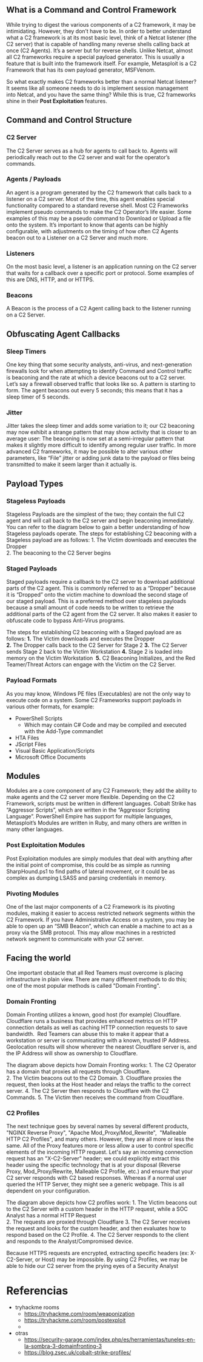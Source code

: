 
## What is a Command and Control Framework

While trying to digest the various components of a C2 framework, it may be intimidating. However, they don’t have to be. In order to better understand what a C2 framework is at its most basic level, think of a Netcat listener (the C2 server) that is capable of handling many reverse shells calling back at once (C2 Agents). It’s a server but for reverse shells. Unlike Netcat, almost all C2 frameworks require a special payload generator. This is usually a feature that is built into the framework itself. For example, Metasploit is a C2 Framework that has its own payload generator, MSFVenom.

So what exactly makes C2 frameworks better than a normal Netcat listener? It seems like all someone needs to do is implement session management into Netcat, and you have the same thing? While this is true, C2 frameworks shine in their **Post Exploitation** features.

## Command and Control Structure

### C2 Server
The C2 Server serves as a hub for agents to call back to. Agents will periodically reach out to the C2 server and wait for the operator’s commands.

### **Agents / Payloads**
An agent is a program generated by the C2 framework that calls back to a listener on a C2 server. Most of the time, this agent enables special functionality compared to a standard reverse shell. Most C2 Frameworks implement pseudo commands to make the C2 Operator’s life easier. Some examples of this may be a pseudo command to Download or Upload a file onto the system. It’s important to know that agents can be highly configurable, with adjustments on the timing of how often C2 Agents beacon out to a Listener on a C2 Server and much more.

### Listeners
On the most basic level, a listener is an application running on the C2 server that waits for a callback over a specific port or protocol. Some examples of this are DNS, HTTP, and or HTTPS.

### **Beacons**
A Beacon is the process of a C2 Agent calling back to the listener running on a C2 Server.


## Obfuscating Agent Callbacks

### **Sleep Timers**  
One key thing that some security analysts, anti-virus, and next-generation firewalls look for when attempting to identify Command and Control traffic is beaconing and the rate at which a device beacons out to a C2 server. Let’s say a firewall observed traffic that looks like so. A pattern is starting to form. The agent beacons out every 5 seconds; this means that it has a sleep timer of 5 seconds.

### **Jitter**
Jitter takes the sleep timer and adds some variation to it; our C2 beaconing may now exhibit a strange pattern that may show activity that is closer to an average user: The beaconing is now set at a semi-irregular pattern that makes it slightly more difficult to identify among regular user traffic. In more advanced C2 frameworks, it may be possible to alter various other parameters, like “File” jitter or adding junk data to the payload or files being transmitted to make it seem larger than it actually is.

## Payload Types

### **Stageless Payloads**
Stageless Payloads are the simplest of the two; they contain the full C2 agent and will call back to the C2 server and begin beaconing immediately. You can refer to the diagram below to gain a better understanding of how Stageless payloads operate. The steps for establishing C2 beaconing with a Stageless payload are as follows:
1. The Victim downloads and executes the Dropper  
2. The beaconing to the C2 Server begins

### **Staged Payloads**
Staged payloads require a callback to the C2 server to download additional parts of the C2 agent. This is commonly referred to as a “Dropper” because it is “Dropped” onto the victim machine to download the second stage of our staged payload. This is a preferred method over stageless payloads because a small amount of code needs to be written to retrieve the additional parts of the C2 agent from the C2 server. It also makes it easier to obfuscate code to bypass Anti-Virus programs.

The steps for establishing C2 beaconing with a Staged payload are as follows: 
**1.** The Victim downloads and executes the Dropper  
**2.** The Dropper calls back to the C2 Server for Stage 2
**3.** The C2 Server sends Stage 2 back to the Victim Workstation
**4.** Stage 2 is loaded into memory on the Victim Workstation 
**5.** C2 Beaconing Initializes, and the Red Teamer/Threat Actors can engage with the Victim on the C2 Server.

### Payload Formats
As you may know, Windows PE files (Executables) are not the only way to execute code on a system. Some C2 Frameworks support payloads in various other formats, for example:

-   PowerShell Scripts
    -   Which may contain C# Code and may be compiled and executed with the Add-Type commandlet
-   HTA Files
-   JScript Files
-   Visual Basic Application/Scripts
-   Microsoft Office Documents

## Modules
Modules are a core component of any C2 Framework; they add the ability to make agents and the C2 server more flexible. Depending on the C2 Framework, scripts must be written in different languages. Cobalt Strike has “Aggressor Scripts”, which are written in the “Aggressor Scripting Language”. PowerShell Empire has support for multiple languages, Metasploit’s Modules are written in Ruby, and many others are written in many other languages.

### **Post Exploitation Modules**
Post Exploitation modules are simply modules that deal with anything after the initial point of compromise, this could be as simple as running SharpHound.ps1 to find paths of lateral movement, or it could be as complex as dumping LSASS and parsing credentials in memory.  

### **Pivoting Modules**
One of the last major components of a C2 Framework is its pivoting modules, making it easier to access restricted network segments within the C2 Framework. If you have Administrative Access on a system, you may be able to open up an “SMB Beacon”, which can enable a machine to act as a proxy via the SMB protocol. This may allow machines in a restricted network segment to communicate with your C2 server.



## Facing the world 
One important obstacle that all Red Teamers must overcome is placing infrastructure in plain view. There are many different methods to do this; one of the most popular methods is called "Domain Fronting".

### **Domain Fronting**
Domain Fronting utilizes a known, good host (for example) Cloudflare. Cloudflare runs a business that provides enhanced metrics on HTTP connection details as well as caching HTTP connection requests to save bandwidth.  Red Teamers can abuse this to make it appear that a workstation or server is communicating with a known, trusted IP Address. Geolocation results will show wherever the nearest Cloudflare server is, and the IP Address will show as ownership to Cloudflare.

The diagram above depicts how Domain Fronting works:
1. The C2 Operator has a domain that proxies all requests through Cloudflare.   
2. The Victim beacons out to the C2 Domain.
3. Cloudflare proxies the request, then looks at the Host header and relays the traffic to the correct server.
4. The C2 Server then responds to Cloudflare with the C2 Commands.
5. The Victim then receives the command from Cloudflare.

### **C2 Profiles**

The next technique goes by several names by several different products, "NGINX Reverse Proxy", "Apache Mod_Proxy/Mod_Rewrite",  "Malleable HTTP C2 Profiles", and many others. However, they are all more or less the same. All of the Proxy features more or less allow a user to control specific elements of the incoming HTTP request. Let's say an incoming connection request has an "X-C2-Server" header; we could explicitly extract this header using the specific technology that is at your disposal (Reverse Proxy, Mod_Proxy/Rewrite, Malleable C2 Profile, etc.) and ensure that your C2 server responds with C2 based responses. Whereas if a normal user queried the HTTP Server, they might see a generic webpage. This is all dependent on your configuration.

The diagram above depicts how C2 profiles work:
1. The Victim beacons out to the C2 Server with a custom header in the HTTP request, while a SOC Analyst has a normal HTTP Request  
2. The requests are proxied through Cloudflare
3. The C2 Server receives the request and looks for the custom header, and then evaluates how to respond based on the C2 Profile.
4. The C2 Server responds to the client and responds to the Analyst/Compromised device.

Because HTTPS requests are encrypted, extracting specific headers (ex: X-C2-Server, or Host) may be impossible. By using C2 Profiles, we may be able to hide our C2 server from the prying eyes of a Security Analyst


# Referencias
- tryhackme rooms
	- https://tryhackme.com/room/weaponization
	- https://tryhackme.com/room/postexploit
	- 
- otras
	- https://security-garage.com/index.php/es/herramientas/tuneles-en-la-sombra-3-domainfronting-3
	- https://blog.zsec.uk/cobalt-strike-profiles/
	